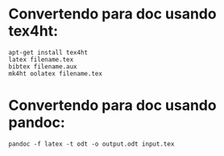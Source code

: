# Convertendo para doc usando tex4ht:
    
    apt-get install tex4ht
    latex filename.tex
    bibtex filename.aux
    mk4ht oolatex filename.tex

# Convertendo para doc usando pandoc:

    pandoc -f latex -t odt -o output.odt input.tex
